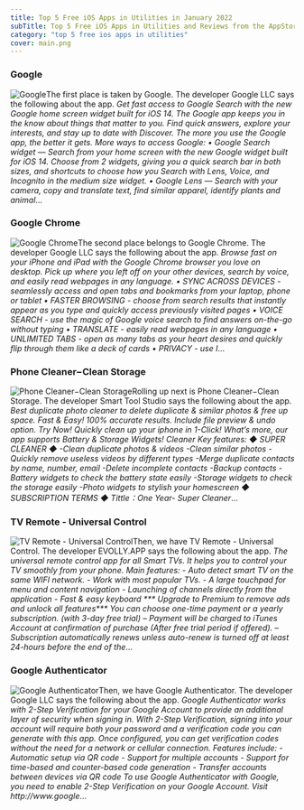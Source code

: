 ```yaml
---
title: Top 5 Free iOS Apps in Utilities in January 2022
subTitle: Top 5 Free iOS Apps in Utilities and Reviews from the AppStore in January 2022.
category: "top 5 free ios apps in utilities"
cover: main.png
---
```


### Google

![Google](https://is1-ssl.mzstatic.com/image/thumb/Purple126/v4/0f/36/b3/0f36b360-b2db-d685-5226-59c0eaafb8c0/logo_gsa_ios_color-0-1x_U007emarketing-0-0-0-6-0-0-0-85-220-0.png/100x100bb.png)The first place is taken by Google. The developer Google LLC says the following about the app. _Get fast access to Google Search with the new Google home screen widget built for iOS 14. The Google app keeps you in the know about things that matter to you. Find quick answers, explore your interests, and stay up to date with Discover. The more you use the Google app, the better it gets.  More ways to access Google: • Google Search widget — Search from your home screen with the new Google widget built for iOS 14. Choose from 2 widgets, giving you a quick search bar in both sizes, and shortcuts to choose how you Search with Lens, Voice, and Incognito in the medium size widget. • Google Lens — Search with your camera, copy and translate text, find similar apparel, identify plants and animal_...

### Google Chrome

![Google Chrome](https://is1-ssl.mzstatic.com/image/thumb/Purple126/v4/0a/98/59/0a9859a8-e1be-3e70-8a0d-696863776031/AppIcon-0-1x_U007emarketing-0-6-0-sRGB-85-220.png/100x100bb.png)The second place belongs to Google Chrome. The developer Google LLC says the following about the app. _Browse fast on your iPhone and iPad with the Google Chrome browser you love on desktop. Pick up where you left off on your other devices, search by voice, and easily read webpages in any language.  • SYNC ACROSS DEVICES - seamlessly access and open tabs and bookmarks from your laptop, phone or tablet • FASTER BROWSING - choose from search results that instantly appear as you type and quickly access previously visited pages • VOICE SEARCH - use the magic of Google voice search to find answers on-the-go without typing • TRANSLATE - easily read webpages in any language • UNLIMITED TABS - open as many tabs as your heart desires and quickly flip through them like a deck of cards • PRIVACY - use I_...

### Phone Cleaner−Clean Storage

![Phone Cleaner−Clean Storage](https://is3-ssl.mzstatic.com/image/thumb/Purple116/v4/1a/cc/cc/1accccd9-1099-00e4-22d0-64f2c511e28a/AppIcon-0-0-1x_U007emarketing-0-0-0-7-0-0-sRGB-0-0-0-GLES2_U002c0-512MB-85-220-0-0.png/100x100bb.png)Rolling up next is Phone Cleaner−Clean Storage. The developer Smart Tool Studio says the following about the app. _Best duplicate photo cleaner to delete duplicate & similar photos & free up space. Fast & Easy! 100% accurate results. Include file preview & undo option. Try Now!  Quickly clean up your iphone in 1-Click! What’s more, our app supports Battery & Storage Widgets!   Cleaner Key features:  ◆ SUPER CLEANER ◆ -Clean duplicate photos & videos  -Clean similar photos -Quickly remove useless videos by different types  -Merge duplicate contacts by name, number, email -Delete incomplete contacts -Backup contacts -Battery widgets to check the battery state easily -Storage widgets to check the storage easily -Photo widgets to stylish your homescreen  ◆ SUBSCRIPTION TERMS ◆  Tittle：One Year- Super Cleaner_...

### TV Remote - Universal Control

![TV Remote - Universal Control](https://is4-ssl.mzstatic.com/image/thumb/Purple116/v4/01/e6/bc/01e6bceb-01e5-62a9-100b-23a7d36cdeaa/AppIcon-0-0-1x_U007emarketing-0-0-0-7-0-0-sRGB-0-0-0-GLES2_U002c0-512MB-85-220-0-0.png/100x100bb.png)Then, we have TV Remote - Universal Control. The developer EVOLLY.APP says the following about the app. _The universal remote control app for all Smart TVs. It helps you to control your TV smoothly from your phone.  Main features: - Auto detect smart TV on the same WIFI network.  - Work with most popular TVs. - A large touchpad for menu and content navigation - Launching of channels directly from the application - Fast & easy keyboard  *** Upgrade to Premium to remove ads and unlock all features***  You can choose one-time payment or a yearly subscription. (with 3-day free trial)  – Payment will be charged to iTunes Account at confirmation of purchase (After free trial period if offered). – Subscription automatically renews unless auto-renew is turned off at least 24-hours before the end of the_...

### Google Authenticator

![Google Authenticator](https://is2-ssl.mzstatic.com/image/thumb/Purple125/v4/02/ba/25/02ba25a2-5214-49e5-f4ed-effc5cbce78c/logo_authenticator_color-0-1x_U007emarketing-0-6-0-85-220.png/100x100bb.png)Then, we have Google Authenticator. The developer Google LLC says the following about the app. _Google Authenticator works with 2-Step Verification for your Google Account to provide an additional layer of security when signing in.  With 2-Step Verification, signing into your account will require both your password and a verification code you can generate with this app. Once configured, you can get verification codes without the need for a network or cellular connection.  Features include: - Automatic setup via QR code - Support for multiple accounts - Support for time-based and counter-based code generation - Transfer accounts between devices via QR code  To use Google Authenticator with Google, you need to enable 2-Step Verification on your Google Account. Visit http://www.google_...

